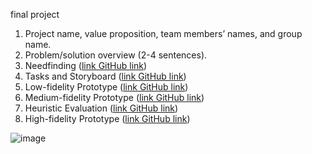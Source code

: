 final project

1.	Project name, value proposition, team members’ names, and group name.
2.	Problem/solution overview (2-4 sentences).
3.	Needfinding ([link GitHub link](https://github.com/GoogleNLPAPI/HCIGuangChang))
4.	Tasks and Storyboard ([link GitHub link](https://github.com/GoogleNLPAPI/HCIGuangChang))
5.	Low-fidelity Prototype ([link GitHub link](https://github.com/GoogleNLPAPI/HCIGuangChang))
6.	Medium-fidelity Prototype ([link GitHub link](https://github.com/GoogleNLPAPI/HCIGuangChang))
7.	Heuristic Evaluation ([link GitHub link](https://github.com/GoogleNLPAPI/HCIGuangChang))
8.	High-fidelity Prototype ([link GitHub link](https://github.com/GoogleNLPAPI/HCIGuangChang))

![image](https://github.com/GoogleNLPAPI/HCIGuangChang/assets/118072467/e5cb0871-4f1c-4cbd-aaf5-c509c1d5867d)
